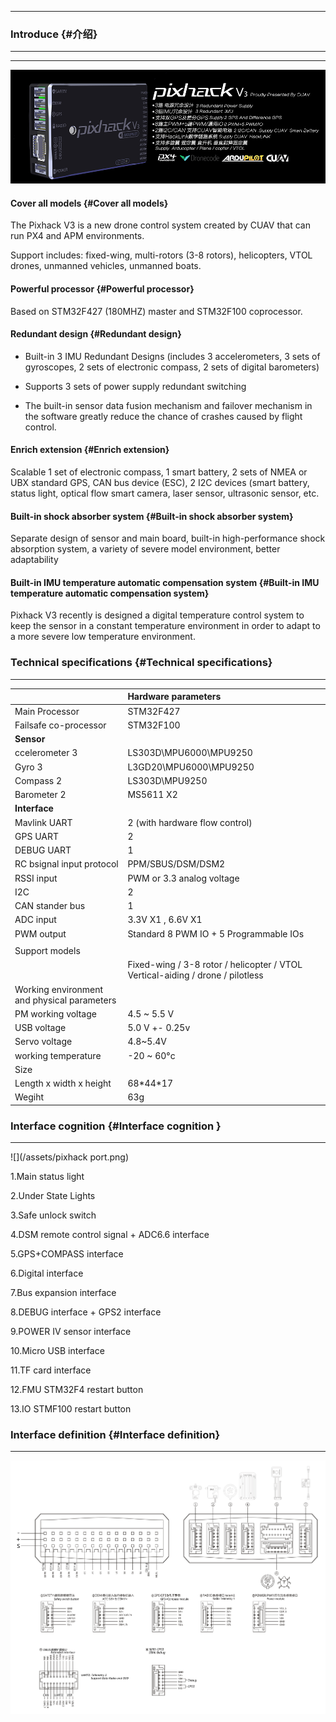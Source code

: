 
---

### Introduce {#介绍}

---

---

![](/assets/pixhackv31.png)

#### Cover all models {#Cover all models}

The Pixhack V3 is a new drone control system created by CUAV that can run PX4 and APM environments.

Support includes: fixed-wing, multi-rotors \(3-8 rotors\), helicopters, VTOL drones, unmanned vehicles, unmanned boats.

#### Powerful processor {#Powerful processor}

Based on STM32F427 \(180MHZ\) master and STM32F100 coprocessor.

#### Redundant design {#Redundant design}

* Built-in 3 IMU Redundant Designs \(includes 3 accelerometers, 3 sets of gyroscopes, 2 sets of electronic compass, 2 sets of digital barometers\)

* Supports 3 sets of power supply redundant switching

* The built-in sensor data fusion mechanism and failover mechanism in the software greatly reduce the chance of crashes caused by flight control.

#### Enrich extension {#Enrich extension}

Scalable 1 set of electronic compass, 1 smart battery, 2 sets of NMEA or UBX standard GPS, CAN bus device \(ESC\), 2 I2C devices \(smart battery, status light, optical flow smart camera, laser sensor, ultrasonic sensor, etc.

#### Built-in shock absorber system {#Built-in shock absorber system}

Separate design of sensor and main board, built-in high-performance shock absorption system, a variety of severe model environment, better adaptability

#### Built-in IMU temperature automatic compensation system {#Built-in IMU temperature automatic compensation system}

Pixhack V3 recently is designed a digital temperature control system to keep the sensor in a constant temperature environment  in order to adapt to a more severe low temperature environment.

### Technical specifications {#Technical specifications}

---

|  | Hardware parameters |
| :--- | :--- |
| Main Processor | STM32F427 |
| Failsafe co-processor | STM32F100 |
| **Sensor** |  |
| ccelerometer 3 | LS303D\MPU6000\MPU9250 |
| Gyro 3 | L3GD20\MPU6000\MPU9250 |
| Compass 2 | LS303D\MPU9250 |
| Barometer 2 | MS5611 X2 |
| **Interface** |  |
| Mavlink UART | 2 \(with hardware flow control\) |
| GPS UART | 2 |
| DEBUG UART | 1 |
| RC bsignal input protocol | PPM/SBUS/DSM/DSM2 |
| RSSI input | PWM or 3.3 analog voltage |
| I2C | 2 |
| CAN stander bus | 1 |
| ADC input | 3.3V X1 , 6.6V X1 |
| PWM output | Standard 8 PWM IO + 5 Programmable IOs |
|  |  |
| Support models |  |
|  | Fixed-wing / 3-8 rotor / helicopter / VTOL Vertical-aiding / drone / pilotless |
| Working environment and physical parameters |  |
| PM working voltage | 4.5 ~ 5.5 V |
| USB voltage | 5.0 V +- 0.25v |
| Servo voltage | 4.8~5.4V |
| working temperature | -20 ~ 60°c |
| Size |  |
| Length x width x height | 68\*44\*17 |
| Wegiht | 63g |

### Interface cognition {#Interface cognition }

---

![](/assets/pixhack port.png)

1.Main status light

2.Under State Lights

3.Safe unlock switch

4.DSM remote control signal + ADC6.6 interface

5.GPS+COMPASS interface

6.Digital interface

7.Bus expansion interface

8.DEBUG interface + GPS2 interface

9.POWER IV sensor interface

10.Micro USB interface

11.TF card interface

12.FMU STM32F4 restart button

13.IO STMF100 restart button

### Interface definition {#Interface definition}

---

![](/assets/V33_legend.png)

